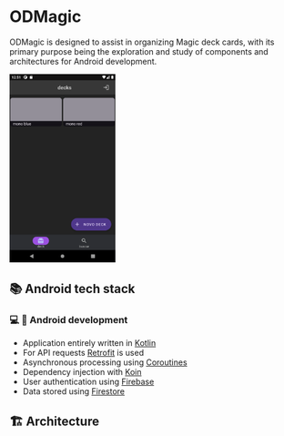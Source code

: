 # ODMagic
ODMagic is designed to assist in organizing Magic deck cards, with its primary purpose being the exploration and study of components and architectures for Android development.

<img src="/assets/deck_screen.png" width="186" />

## 📚 Android tech stack

### :computer: 🤖 Android development
- Application entirely written in [Kotlin](https://kotlinlang.org)
- For API requests [Retrofit](https://square.github.io/retrofit/) is used
- Asynchronous processing using [Coroutines](https://kotlin.github.io/kotlinx.coroutines/)
- Dependency injection with [Koin](https://insert-koin.io)
- User authentication using [Firebase](https://firebase.google.com/)
- Data stored using [Firestore](https://firebase.google.com/docs/firestore)

## :building_construction: Architecture
